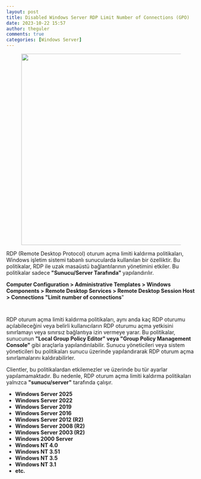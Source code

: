 ```yaml
---
layout: post
title: Disabled Windows Server RDP Limit Number of Connections (GPO)
date: 2023-10-22 15:57
author: theguler
comments: true
categories: [Windows Server]
---
```

<!-- wp:image {"id":8947,"width":"508px","height":"auto","sizeSlug":"large","linkDestination":"none"} -->
<figure class="wp-block-image size-large is-resized"><img src="https://theguler.wordpress.com/wp-content/uploads/2023/10/maxresdefault_rdp-1.jpg?w=837" alt="" class="wp-image-8947" style="width:508px;height:auto" /></figure>
<!-- /wp:image -->

<!-- wp:paragraph -->
<p>RDP (Remote Desktop Protocol) oturum açma limiti kaldırma politikaları, Windows işletim sistemi tabanlı sunucularda kullanılan bir özelliktir. Bu politikalar, RDP ile uzak masaüstü bağlantılarının yönetimini etkiler.  Bu politikalar sadece<strong> "Sunucu/Server Tarafında" </strong>yapılandırılır.</p>
<!-- /wp:paragraph -->

<!-- wp:paragraph -->
<p><strong>Computer Configuration &gt; Administrative Templates &gt; Windows Components &gt; Remote Desktop Services &gt; Remote Desktop Session Host &gt; Connections "Limit number of connections</strong>"</p>
<!-- /wp:paragraph -->

<!-- wp:image {"id":8944,"sizeSlug":"large","linkDestination":"none"} -->
<figure class="wp-block-image size-large"><img src="https://theguler.wordpress.com/wp-content/uploads/2023/10/limit_rd1.png?w=1024" alt="" class="wp-image-8944" /></figure>
<!-- /wp:image -->

<!-- wp:image {"id":8946,"sizeSlug":"large","linkDestination":"none"} -->
<figure class="wp-block-image size-large"><img src="https://theguler.wordpress.com/wp-content/uploads/2023/10/limit_rd2.png?w=1024" alt="" class="wp-image-8946" /></figure>
<!-- /wp:image -->

<!-- wp:paragraph -->
<p>RDP oturum açma limiti kaldırma politikaları, aynı anda kaç RDP oturumu açılabileceğini veya belirli kullanıcıların RDP oturumu açma yetkisini sınırlamayı veya sınırsız bağlantıya izin vermeye yarar. Bu politikalar, sunucunun <strong>"Local Group Policy Editor" veya "Group Policy Management Console" </strong>gibi araçlarla yapılandırılabilir. Sunucu yöneticileri veya sistem yöneticileri bu politikaları sunucu üzerinde yapılandırarak RDP oturum açma sınırlamalarını kaldırabilirler.</p>
<!-- /wp:paragraph -->

<!-- wp:paragraph -->
<p>Clientler, bu politikalardan etkilemezler ve üzerinde bu tür ayarlar yapılamamaktadır. Bu nedenle, RDP oturum açma limiti kaldırma politikaları yalnızca <strong>"sunucu/server"</strong> tarafında çalışır.<strong> </strong></p>
<!-- /wp:paragraph -->

<!-- wp:list -->
<ul><!-- wp:list-item -->
<li><strong>Windows Server 2025</strong></li>
<!-- /wp:list-item -->

<!-- wp:list-item -->
<li><strong>Windows Server 2022</strong></li>
<!-- /wp:list-item -->

<!-- wp:list-item -->
<li><strong>Windows Server 2019</strong></li>
<!-- /wp:list-item -->

<!-- wp:list-item -->
<li><strong>Windows Server 2016</strong></li>
<!-- /wp:list-item -->

<!-- wp:list-item -->
<li><strong>Windows Server 2012&nbsp;(R2)</strong></li>
<!-- /wp:list-item -->

<!-- wp:list-item -->
<li><strong>Windows Server 2008&nbsp;(R2)</strong></li>
<!-- /wp:list-item -->

<!-- wp:list-item -->
<li><strong>Windows Server 2003&nbsp;(R2)</strong></li>
<!-- /wp:list-item -->

<!-- wp:list-item -->
<li><strong>Windows 2000 Server</strong></li>
<!-- /wp:list-item -->

<!-- wp:list-item -->
<li><strong>Windows NT 4.0</strong></li>
<!-- /wp:list-item -->

<!-- wp:list-item -->
<li><strong>Windows NT 3.51</strong></li>
<!-- /wp:list-item -->

<!-- wp:list-item -->
<li><strong>Windows NT 3.5</strong></li>
<!-- /wp:list-item -->

<!-- wp:list-item -->
<li><strong>Windows NT 3.1</strong></li>
<!-- /wp:list-item -->

<!-- wp:list-item -->
<li><strong>etc.</strong></li>
<!-- /wp:list-item --></ul>
<!-- /wp:list -->
